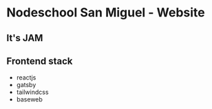 # Nodeschool San Miguel - Website
## It's JAM 
## Frontend stack
- reactjs
- gatsby
- tailwindcss
- baseweb